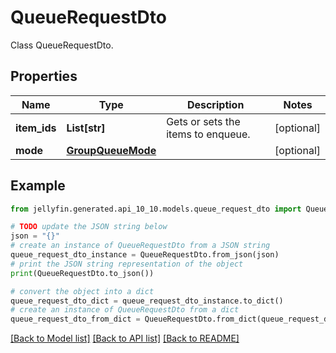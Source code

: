 # QueueRequestDto

Class QueueRequestDto.

## Properties

Name | Type | Description | Notes
------------ | ------------- | ------------- | -------------
**item_ids** | **List[str]** | Gets or sets the items to enqueue. | [optional] 
**mode** | [**GroupQueueMode**](GroupQueueMode.md) |  | [optional] 

## Example

```python
from jellyfin.generated.api_10_10.models.queue_request_dto import QueueRequestDto

# TODO update the JSON string below
json = "{}"
# create an instance of QueueRequestDto from a JSON string
queue_request_dto_instance = QueueRequestDto.from_json(json)
# print the JSON string representation of the object
print(QueueRequestDto.to_json())

# convert the object into a dict
queue_request_dto_dict = queue_request_dto_instance.to_dict()
# create an instance of QueueRequestDto from a dict
queue_request_dto_from_dict = QueueRequestDto.from_dict(queue_request_dto_dict)
```
[[Back to Model list]](README.md#documentation-for-models) [[Back to API list]](README.md#documentation-for-api-endpoints) [[Back to README]](README.md)


